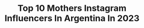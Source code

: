 ---
title: Top 10 Mothers Instagram Influencers In Argentina In 2023
description: >-
  Find top mothers Instagram influencers in Argentina in 2023. Most popular hashtags: #love #snow #photography.
platform: Instagram
hits: 91
text_top: Analyze the best Instagram profiles on inBeat.
text_bottom: Our search engine aggregates 91 Instagram influencers like this in Argentina for you to connect with.
profiles:
  - username: "benjamiran"
    fullname: >-
      Benjamin Miranda Cosmelli
    bio: >-
      Aquí pasando el tiempo 📍Chile 🌴Viña del Mar 📈Ing. Comercial UAI 📷Modelo Mother agency: @welovemodels._
    location: "Argentina"
    followers: 21836
    engagement: 1689
    commentsToLikes: 0.037809
    id: ck0vxd6gyyb8f0i190i6j34ss
    verified: false
    hashtags: "#classicleatherlegacy, #perejil, #leche, #cereales"
  - username: "leticia_lasose"
    fullname: >-
      Leticia Lasose ✨
    bio: >-
      🇩🇴| Dominican 🇪🇸 👑| Miss Turismo Latina 2015 👠| Hernando Herrera Models BCN 👢|CEO @letys_fashion_store 👶|Mother @babyjoshua16 My canal YouTube ⬇️
    location: "Argentina"
    followers: 28904
    engagement: 407
    commentsToLikes: 0.106730
    id: ckf5nwbbzzxu00j23m4f7bmsn
    verified: false
    hashtags: "#christmas, #presents, #jolly, #outfit"
  - username: "sofifernandez2"
    fullname: >-
      sofi fernandez
    bio: >-
      Mother Agency ~ @dhrmodels
    location: "Argentina"
    followers: 195839
    engagement: 2378
    commentsToLikes: 0.005563
    id: ck6030u26kdtl0i14kkcxm3ew
    verified: false
    hashtags: "#quinotolovers, #killbill, #dollskill"
  - username: "zetadouka"
    fullname: >-
      Zeta Douka
    bio: >-
      Actress , Founder of Anasa(NGO against eating disorders), Editor/blogger All4z.gr & daisy.gr . Mother. Uneasy brain. Greek.
    location: "Argentina"
    followers: 241325
    engagement: 427
    commentsToLikes: 0.012587
    id: ck0tz0oe0oogy0i196i2mr63h
    verified: false
    hashtags: "#motheranddaughter, #love, #thalia, #eimasteoloimazi"
  - username: "mariuriganti"
    fullname: >-
      ᴹ ᴬ ᴿ ᴵ ᵁ   ᴿ ᴵ ᴳ ᴬ ᴺ ᵀ ᴵ
    bio: >-
      _______________________ ⠀⠀⠀⠀⠀⠀⠀⠀⠀ ⋆ Artist Soul 🏹 ⋆ Mother of @matizhaus ⋆ Visual Creator | Photographer | Illustrator ⋆ Based in Buenos Aires
    location: "Argentina"
    followers: 21396
    engagement: 428
    commentsToLikes: 0.189832
    id: ck5zwxjiy6ydt0i14u3bzgsf9
    verified: false
    hashtags: "#nature, #deco, #doityourself, #diyprojects"
  - username: "danicarollo"
    fullname: >-
      Daniela Paula Carollo
    bio: >-
      •from Brasil { based in Mexico } •mother agency @quetarojas • Follow my @rosabb_nailbar salon
    location: "Argentina"
    followers: 19019
    engagement: 248
    commentsToLikes: 0.047658
    id: ck5bwg2ellmzj0i11wvfdk7t4
    verified: false
    hashtags: ""
  - username: "the_steffj"
    fullname: >-
      Steff J
    bio: >-
      Animal Queen👑 Mother Nature 💚 Otra cuenta 👉🏼 @animalhijosmx
    location: "Argentina"
    followers: 48335
    engagement: 1036
    commentsToLikes: 0.012504
    id: ck0w3se2mv0xh0i190vwctpgo
    verified: false
    hashtags: "#steffj, #animalhijosmx, #ayernesto, #iguanasofinstagram"
  - username: "undiagris"
    fullname: >-
      Marta Garrido
    bio: >-
      Fotografío cosas, entre ellas, mi vida. Married to @julsmort 🚀❤️ Mother of Benito🦖 BCN📍 garrido.gonzalez.marta@gmail.com📩
    location: "Argentina"
    followers: 25434
    engagement: 855
    commentsToLikes: 0.010691
    id: ck15syfqkffyn0i19logiql4l
    verified: false
    hashtags: ""
  - username: "dallysferreira"
    fullname: >-
      Dallys Ferreira
    bio: >-
      🎭Actress: Esc Teatro d Bs As 📺Tv Host: @lmunicanal 📰Journalist Univ. d Palermo Arg 👩‍👧Mother of @indiasporleder
    location: "Argentina"
    followers: 518733
    engagement: 97
    commentsToLikes: 0.158481
    id: ck15r9sai6v1s0i199nu4qu02
    verified: true
    hashtags: "#rapiditas, #bianca, #tabletasado, #salsadesoja"
  - username: "marlene_mourreau_oficial"
    fullname: >-
      Marlene Mourreau
    bio: >-
      Artista de espectáculo .vedette .actriz .Dancer singer .presentadora TV . Ganadora Ghvip1 .superviviente .businesswoman & Mother
    location: "Argentina"
    followers: 30301
    engagement: 269
    commentsToLikes: 0.063436
    id: ck5ztyqwl1d130i145dnj2183
    verified: false
    hashtags: "#makeup, #photo, #jueves18defebrero, #bonjour"
---